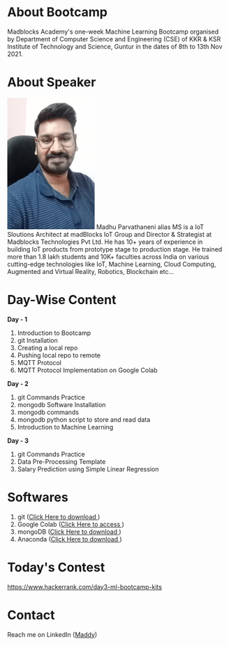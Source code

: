 # About Bootcamp

Madblocks Academy's one-week Machine Learning Bootcamp organised by Department of Computer Science and Engineering (CSE) of KKR & KSR Institute of Technology and Science, Guntur in the dates of 8th to 13th Nov 2021.

# About Speaker

<img src="https://raw.githubusercontent.com/madblocksgit/ETAI-2021---VSSUT-11th-aug-iot-session/main/maddy.jpg" height="300" width="200" />
Madhu Parvathaneni alias MS is a IoT Sloutions Architect at madBlocks IoT Group and Director & Strategist at Madblocks Technologies Pvt Ltd. He has 10+ years of experience in building IoT products from prototype stage to production stage. He trained more than 1.8 lakh students and 10K+ faculties across India on various cutting-edge technologies like IoT, Machine Learning, Cloud Computing, Augmented and Virtual Reality, Robotics, Blockchain etc...

# Day-Wise Content

<b> Day - 1</b>

1. Introduction to Bootcamp
2. git Installation
3. Creating a local repo
4. Pushing local repo to remote 
5. MQTT Protocol
6. MQTT Protocol Implementation on Google Colab

<b> Day - 2</b>

1. git Commands Practice
2. mongodb Software Installation
3. mongodb commands
4. mongodb python script to store and read data
5. Introduction to Machine Learning

<b> Day - 3</b>

1. git Commands Practice
2. Data Pre-Processing Template
3. Salary Prediction using Simple Linear Regression

# Softwares
1. git (<a href="https://git-scm.com/download/win">Click Here to download </a>)
2. Google Colab (<a href="https://colab.research.google.com">Click Here to access </a>)
3. mongoDB (<a href="https://fastdl.mongodb.org/windows/mongodb-windows-x86_64-5.0.3-signed.msi">Click Here to download </a>)
4. Anaconda (<a href="https://www.anaconda.com/products/individual">Click Here to download </a>)

# Today's Contest
https://www.hackerrank.com/day3-ml-bootcamp-kits

# Contact
Reach me on LinkedIn (<a href="https://www.linkedin.com/in/madhupiot/">Maddy</a>)
